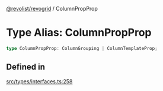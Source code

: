 [@revolist/revogrid](README.md) / ColumnPropProp

# Type Alias: ColumnPropProp

```ts
type ColumnPropProp: ColumnGrouping | ColumnTemplateProp;
```

## Defined in

[src/types/interfaces.ts:258](https://github.com/revolist/revogrid/blob/3fee8276dedac5f7aa7fa43a0495db32609daeca/src/types/interfaces.ts#L258)
